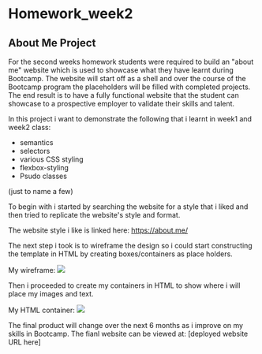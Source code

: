 # Homework_week2

## About Me Project

For the second weeks homework students were required to build an "about me" website which is used to showcase what they have learnt during Bootcamp.
The website will start off as a shell and over the course of the Bootcamp program the placeholders will be filled with completed projects.
The end result is to have a fully functional website that the student can showcase to a prospective employer to validate their skills and talent.

In this project i want to demonstrate the following that i learnt in week1 and week2 class:

* semantics
* selectors
* various CSS styling 
* flexbox-styling
* Psudo classes 

(just to name a few)
 

To begin with i started by searching the website for a style that i liked and then tried to replicate the website's style and format.

The website style i like is linked here: 
https://about.me/

The next step i took is to wireframe the design so i could start constructing the template in HTML by creating boxes/containers as place holders.

My wireframe:
![](Homework_week2\Assets\about-me-wire-frame.PNG)

Then i proceeded to create my containers in HTML to show where i will place my images and text.

My HTML container:
![](Homework_week2\Assets\about-me-template1.PNG)

The final product will change over the next 6 months as i improve on my skills in Bootcamp.
The fianl website can be viewed at: [deployed website URL here]
